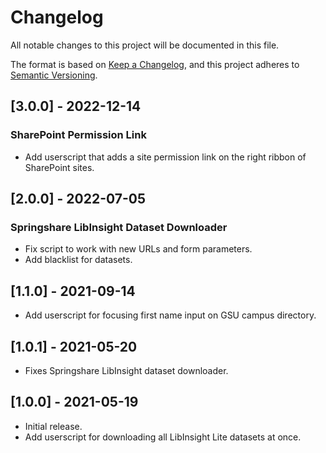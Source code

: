 # Changelog
All notable changes to this project will be documented in this file.

The format is based on [Keep a Changelog](https://keepachangelog.com/en/1.0.0/),
and this project adheres to [Semantic Versioning](https://semver.org/spec/v2.0.0.html).

## [3.0.0] - 2022-12-14
### SharePoint Permission Link
- Add userscript that adds a site permission link on the right ribbon of SharePoint sites.

## [2.0.0] - 2022-07-05
### Springshare LibInsight Dataset Downloader
- Fix script to work with new URLs and form parameters.
- Add blacklist for datasets.

## [1.1.0] - 2021-09-14
- Add userscript for focusing first name input on GSU campus directory.

## [1.0.1] - 2021-05-20
- Fixes Springshare LibInsight dataset downloader.

## [1.0.0] - 2021-05-19
- Initial release.
- Add userscript for downloading all LibInsight Lite datasets at once.
